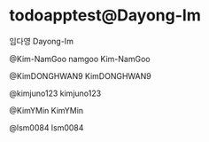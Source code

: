 # todoapptest@Dayong-Im
임다영
Dayong-Im

@Kim-NamGoo
namgoo
Kim-NamGoo

@KimDONGHWAN9
KimDONGHWAN9

@kimjuno123
kimjuno123

@KimYMin
KimYMin

@lsm0084
lsm0084

